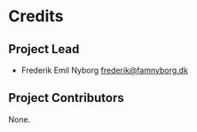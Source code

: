 Credits
=======

Project Lead
----------------

* Frederik Emil Nyborg <frederik@famnyborg.dk>

Project Contributors
------------

None.
